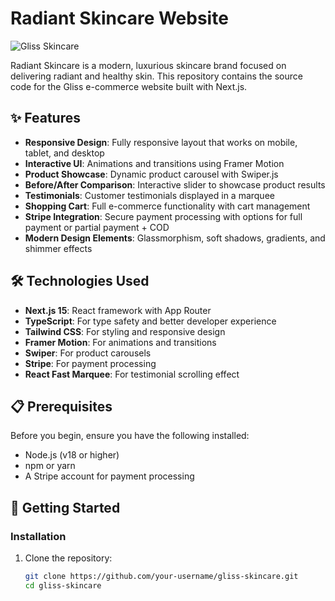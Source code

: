 # Radiant Skincare Website

![Gliss Skincare](https://images.unsplash.com/photo-1619153709656-b2cf605b819b?q=80&w=1965&auto=format&fit=crop&ixlib=rb-4.0.3&ixid=M3wxMjA3fDB8MHxwaG90by1wYWdlfHx8fGVufDB8fHx8fA%3D%3D)

Radiant Skincare is a modern, luxurious skincare brand focused on delivering radiant and healthy skin. This repository contains the source code for the Gliss e-commerce website built with Next.js.

## ✨ Features

- **Responsive Design**: Fully responsive layout that works on mobile, tablet, and desktop
- **Interactive UI**: Animations and transitions using Framer Motion
- **Product Showcase**: Dynamic product carousel with Swiper.js
- **Before/After Comparison**: Interactive slider to showcase product results
- **Testimonials**: Customer testimonials displayed in a marquee
- **Shopping Cart**: Full e-commerce functionality with cart management
- **Stripe Integration**: Secure payment processing with options for full payment or partial payment + COD
- **Modern Design Elements**: Glassmorphism, soft shadows, gradients, and shimmer effects

## 🛠️ Technologies Used

- **Next.js 15**: React framework with App Router
- **TypeScript**: For type safety and better developer experience
- **Tailwind CSS**: For styling and responsive design
- **Framer Motion**: For animations and transitions
- **Swiper**: For product carousels
- **Stripe**: For payment processing
- **React Fast Marquee**: For testimonial scrolling effect

## 📋 Prerequisites

Before you begin, ensure you have the following installed:
- Node.js (v18 or higher)
- npm or yarn
- A Stripe account for payment processing

## 🚀 Getting Started

### Installation

1. Clone the repository:
   ```bash
   git clone https://github.com/your-username/gliss-skincare.git
   cd gliss-skincare
